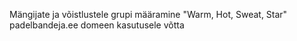 Mängijate ja võistlustele grupi määramine "Warm, Hot, Sweat, Star"
padelbandeja.ee domeen kasutusele võtta
